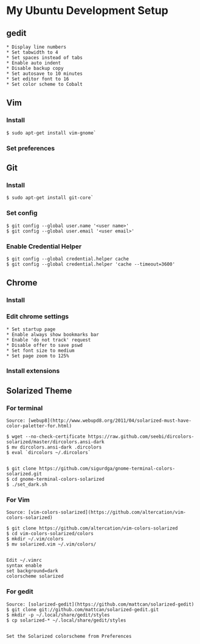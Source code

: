 # My Ubuntu Development Setup

## gedit
	* Display line numbers
	* Set tabwidth to 4
	* Set spaces instead of tabs
	* Enable auto indent
	* Disable backup copy
	* Set autosave to 10 minutes
	* Set editor font to 16
	* Set color scheme to Cobalt
	
	
## Vim	
### Install
    $ sudo apt-get install vim-gnome`
    
### Set preferences


## Git
### Install
    $ sudo apt-get install git-core`
    
### Set config
    $ git config --global user.name '<user name>'
    $ git config --global user.email '<user email>'	

### Enable Credential Helper
    $ git config --global credential.helper cache
    $ git config --global credential.helper 'cache --timeout=3600'

	
## Chrome
### Install

### Edit chrome settings
    * Set startup page
    * Enable always show bookmarks bar
    * Enable 'do not track' request
    * Disable offer to save pswd
    * Set font size to medium
    * Set page zoom to 125%
    
### Install extensions
 
 
## Solarized Theme   
### For terminal
    Source: [webup8](http://www.webupd8.org/2011/04/solarized-must-have-color-paletter-for.html)
    
    $ wget --no-check-certificate https://raw.github.com/seebi/dircolors-solarized/master/dircolors.ansi-dark
    $ mv dircolors.ansi-dark .dircolors
    $ eval `dircolors ~/.dircolors`
   
 
    $ git clone https://github.com/sigurdga/gnome-terminal-colors-solarized.git
    $ cd gnome-terminal-colors-solarized
    $ ./set_dark.sh
    
### For Vim
    Source: [vim-colors-solarized](https://github.com/altercation/vim-colors-solarized)
    
    $ git clone https://github.com/altercation/vim-colors-solarized
    $ cd vim-colors-solarized/colors
    $ mkdir ~/.vim/colors
    $ mv solarized.vim ~/.vim/colors/
   
 
    Edit ~/.vimrc
    syntax enable
    set background=dark
    colorscheme solarized

### For gedit
    Source: [solarized-gedit](https://github.com/mattcan/solarized-gedit)
    $ git clone git://github.com/mattcan/solarized-gedit.git
    $ mkdir -p ~/.local/share/gedit/styles
    $ cp solarized-* ~/.local/share/gedit/styles


    Set the Solarized colorscheme from Preferences

